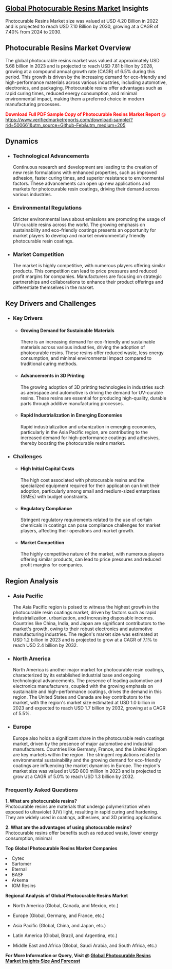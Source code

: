 <h2><a href="https://www.verifiedmarketreports.com/download-sample/?rid=500661&amp;utm_source=Github&amp;utm_medium=205" target="_blank">Global Photocurable Resins Market</a> Insights</h2><p>Photocurable Resins Market size was valued at USD 4.20 Billion in 2022 and is projected to reach USD 7.10 Billion by 2030, growing at a CAGR of 7.40% from 2024 to 2030.</p><p> <h2>Photocurable Resins Market Overview</h2> <p>The global photocurable resins market was valued at approximately USD 5.68 billion in 2023 and is projected to reach USD 7.81 billion by 2028, growing at a compound annual growth rate (CAGR) of 6.5% during this period. This growth is driven by the increasing demand for eco-friendly and high-performance materials across various industries, including automotive, electronics, and packaging. Photocurable resins offer advantages such as rapid curing times, reduced energy consumption, and minimal environmental impact, making them a preferred choice in modern manufacturing processes. </p> <p><p><span class=""><span style="color: #ff0000;"><strong>Download Full PDF Sample Copy of Photocurable Resins Market Report</strong> @ </span><a href="https://www.verifiedmarketreports.com/download-sample/?rid=500661&amp;utm_source=Github-Feb&amp;utm_medium=205" target="_blank">https://www.verifiedmarketreports.com/download-sample/?rid=500661&amp;utm_source=Github-Feb&amp;utm_medium=205</a></span></p></p> <h2>Dynamics</h2> <ul> <li><h3>Technological Advancements</h3> <p>Continuous research and development are leading to the creation of new resin formulations with enhanced properties, such as improved adhesion, faster curing times, and superior resistance to environmental factors. These advancements can open up new applications and markets for photocurable resin coatings, driving their demand across various industries. </p> </li> <li><h3>Environmental Regulations</h3> <p>Stricter environmental laws about emissions are promoting the usage of UV-curable resins across the world. The growing emphasis on sustainability and eco-friendly coatings presents an opportunity for market players to develop and market environmentally friendly photocurable resin coatings. </p> </li> <li><h3>Market Competition</h3> <p>The market is highly competitive, with numerous players offering similar products. This competition can lead to price pressures and reduced profit margins for companies. Manufacturers are focusing on strategic partnerships and collaborations to enhance their product offerings and differentiate themselves in the market. </p> </li> </ul> <h2>Key Drivers and Challenges</h2> <ul> <li><h3>Key Drivers</h3> <ul> <li><h4>Growing Demand for Sustainable Materials</h4> <p>There is an increasing demand for eco-friendly and sustainable materials across various industries, driving the adoption of photocurable resins. These resins offer reduced waste, less energy consumption, and minimal environmental impact compared to traditional curing methods. </p> </li> <li><h4>Advancements in 3D Printing</h4> <p>The growing adoption of 3D printing technologies in industries such as aerospace and automotive is driving the demand for UV-curable resins. These resins are essential for producing high-quality, durable parts through additive manufacturing processes. </p> </li> <li><h4>Rapid Industrialization in Emerging Economies</h4> <p>Rapid industrialization and urbanization in emerging economies, particularly in the Asia Pacific region, are contributing to the increased demand for high-performance coatings and adhesives, thereby boosting the photocurable resins market. </p> </li> </ul> </li> <li><h3>Challenges</h3> <ul> <li><h4>High Initial Capital Costs</h4> <p>The high cost associated with photocurable resins and the specialized equipment required for their application can limit their adoption, particularly among small and medium-sized enterprises (SMEs) with budget constraints. </p> </li> <li><h4>Regulatory Compliance</h4> <p>Stringent regulatory requirements related to the use of certain chemicals in coatings can pose compliance challenges for market players, affecting their operations and market growth. </p> </li> <li><h4>Market Competition</h4> <p>The highly competitive nature of the market, with numerous players offering similar products, can lead to price pressures and reduced profit margins for companies. </p> </li> </ul> </li> </ul> <h2>Region Analysis</h2> <ul> <li><h3>Asia Pacific</h3> <p>The Asia Pacific region is poised to witness the highest growth in the photocurable resin coatings market, driven by factors such as rapid industrialization, urbanization, and increasing disposable incomes. Countries like China, India, and Japan are significant contributors to the market's growth, owing to their robust electronics and automotive manufacturing industries. The region's market size was estimated at USD 1.2 billion in 2023 and is projected to grow at a CAGR of 7.1% to reach USD 2.4 billion by 2032. </p> </li> <li><h3>North America</h3> <p>North America is another major market for photocurable resin coatings, characterized by its established industrial base and ongoing technological advancements. The presence of leading automotive and electronics manufacturers, coupled with the growing emphasis on sustainable and high-performance coatings, drives the demand in this region. The United States and Canada are key contributors to the market, with the region's market size estimated at USD 1.0 billion in 2023 and expected to reach USD 1.7 billion by 2032, growing at a CAGR of 5.5%. </p> </li> <li><h3>Europe</h3> <p>Europe also holds a significant share in the photocurable resin coatings market, driven by the presence of major automotive and industrial manufacturers. Countries like Germany, France, and the United Kingdom are key markets within the region. The stringent regulations related to environmental sustainability and the growing demand for eco-friendly coatings are influencing the market dynamics in Europe. The region's market size was valued at USD 800 million in 2023 and is projected to grow at a CAGR of 5.0% to reach USD 1.3 billion by 2032. </p> </li> </ul> <h3>Frequently Asked Questions</h3> <p><strong>1. What are photocurable resins?</strong><br>Photocurable resins are materials that undergo polymerization when exposed to ultraviolet (UV) light, resulting in rapid curing and hardening. They are widely used in coatings, adhesives, and 3D printing applications. </p> <p><strong>2. What are the advantages of using photocurable resins?</strong><br>Photocurable resins offer benefits such as reduced waste, lower energy consumption, minimal</p><p><strong>Top Global Photocurable Resins Market Companies</strong></p><div data-test-id=""><p><li>Cytec</li><li> Sartomer</li><li> Eternal</li><li> BASF</li><li> Arkema</li><li> IGM Resins</li></p><div><strong>Regional Analysis of&nbsp;Global Photocurable Resins Market</strong></div><ul><li dir="ltr"><p dir="ltr">North America&nbsp;(Global, Canada, and Mexico, etc.)</p></li><li dir="ltr"><p dir="ltr">Europe (Global, Germany, and France, etc.)</p></li><li dir="ltr"><p dir="ltr">Asia Pacific&nbsp;(Global, China, and Japan, etc.)</p></li><li dir="ltr"><p dir="ltr">Latin America&nbsp;(Global, Brazil, and Argentina, etc.)</p></li><li dir="ltr">Middle East and Africa&nbsp;(Global, Saudi Arabia, and South Africa, etc.)</li></ul><p><strong>For More Information or Query, Visit @&nbsp;</strong><strong><a href="https://www.verifiedmarketreports.com/product/photocurable-resins-market-size-and-forecast/?utm_source=Github&amp;utm_medium=205" target="_blank">Global Photocurable Resins Market Insights Size And Forecast</a></strong></p></div>
